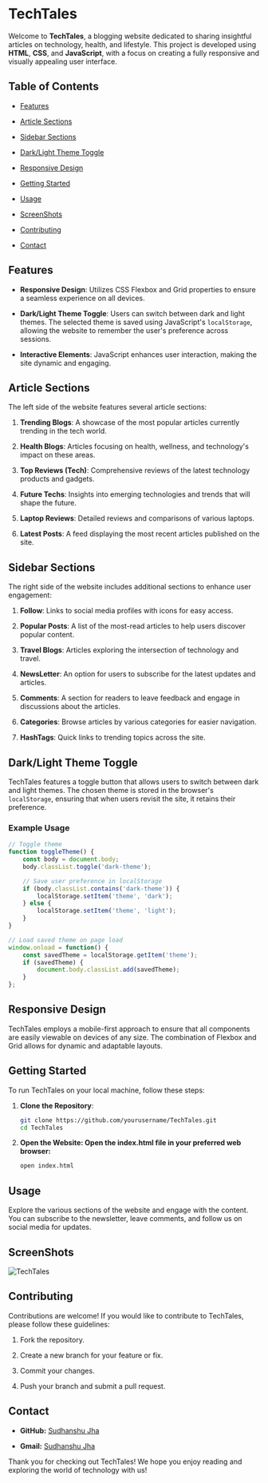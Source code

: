 # TechTales

Welcome to **TechTales**, a blogging website dedicated to sharing insightful articles on technology, health, and lifestyle. This project is developed using **HTML**, **CSS**, and **JavaScript**, with a focus on creating a fully responsive and visually appealing user interface.

## Table of Contents

- [Features](#features)

- [Article Sections](#article-sections)

- [Sidebar Sections](#sidebar-sections)

- [Dark/Light Theme Toggle](#darklight-theme-toggle)

- [Responsive Design](#responsive-design)

- [Getting Started](#getting-started)

- [Usage](#usage)

- [ScreenShots](#screenshots)

- [Contributing](#contributing)

- [Contact](#contact)

## Features

- **Responsive Design**: Utilizes CSS Flexbox and Grid properties to ensure a seamless experience on all devices.

- **Dark/Light Theme Toggle**: Users can switch between dark and light themes. The selected theme is saved using JavaScript's `localStorage`, allowing the website to remember the user's preference across sessions.

- **Interactive Elements**: JavaScript enhances user interaction, making the site dynamic and engaging.

## Article Sections

The left side of the website features several article sections:

1. **Trending Blogs**: A showcase of the most popular articles currently trending in the tech world.

2. **Health Blogs**: Articles focusing on health, wellness, and technology's impact on these areas.

3. **Top Reviews (Tech)**: Comprehensive reviews of the latest technology products and gadgets.

4. **Future Techs**: Insights into emerging technologies and trends that will shape the future.

5. **Laptop Reviews**: Detailed reviews and comparisons of various laptops.

6. **Latest Posts**: A feed displaying the most recent articles published on the site.

## Sidebar Sections

The right side of the website includes additional sections to enhance user engagement:

1. **Follow**: Links to social media profiles with icons for easy access.

2. **Popular Posts**: A list of the most-read articles to help users discover popular content.

3. **Travel Blogs**: Articles exploring the intersection of technology and travel.

4. **NewsLetter**: An option for users to subscribe for the latest updates and articles.

5. **Comments**: A section for readers to leave feedback and engage in discussions about the articles.

6. **Categories**: Browse articles by various categories for easier navigation.

7. **HashTags**: Quick links to trending topics across the site.

## Dark/Light Theme Toggle

TechTales features a toggle button that allows users to switch between dark and light themes. The chosen theme is stored in the browser's `localStorage`, ensuring that when users revisit the site, it retains their preference. 

### Example Usage
```javascript
// Toggle theme
function toggleTheme() {
    const body = document.body;
    body.classList.toggle('dark-theme');

    // Save user preference in localStorage
    if (body.classList.contains('dark-theme')) {
        localStorage.setItem('theme', 'dark');
    } else {
        localStorage.setItem('theme', 'light');
    }
}

// Load saved theme on page load
window.onload = function() {
    const savedTheme = localStorage.getItem('theme');
    if (savedTheme) {
        document.body.classList.add(savedTheme);
    }
};
```

## Responsive Design

TechTales employs a mobile-first approach to ensure that all components are easily viewable on devices of any size. The combination of Flexbox and Grid allows for dynamic and adaptable layouts.

## Getting Started

To run TechTales on your local machine, follow these steps:

1. **Clone the Repository**:
   ```bash
   git clone https://github.com/yourusername/TechTales.git
   cd TechTales

2. **Open the Website: Open the index.html file in your preferred web browser:**
   ```bash
   open index.html
   ```
 
## Usage

Explore the various sections of the website and engage with the content. You can subscribe to the newsletter, leave comments, and follow us on social media for updates.

## ScreenShots

![TechTales](https://github.com/user-attachments/assets/17dbf7e5-f72c-447b-b34e-d35cd2ed307f)

## Contributing

Contributions are welcome! If you would like to contribute to TechTales, please follow these guidelines:

1. Fork the repository.

2. Create a new branch for your feature or fix.

3. Commit your changes.

4. Push your branch and submit a pull request.

## Contact

- **GitHub:** [Sudhanshu Jha](https://github.com/sudhanshu-j)

- **Gmail:** [Sudhanshu Jha](Sudhanshujha164@gmail.com)

Thank you for checking out TechTales! We hope you enjoy reading and exploring the world of technology with us!
